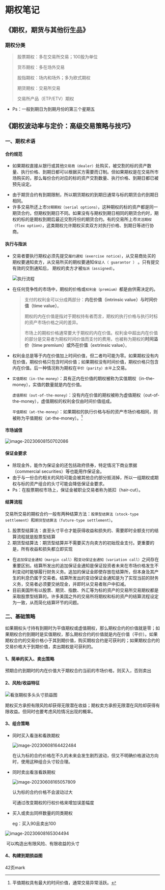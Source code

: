 # 期权笔记

## 《期权，期货与其他衍生品》

### 期权分类

> 股票期权：多在交易所交易；100股为单位
>
> 货币期权：多在场外交易
>
> 股指期权：场内和场外；多为欧式期权
>
> 期货期权：交易所交易
>
> 交易所产品（ETP/ETV）期权

- Ps：一般到期日为到期月份的第三个星期五

## 《期权波动率与定价：高级交易策略与技巧》

### 	一、期权术语

#### 合约规范

+ 如果期权直接从银行或其他`交易商（dealer）`处购买，被交割的标的资产数量、执行价格、到期日都可以根据买方需要而订制。但如果期权是在交易所市场购买的，那么每份合约对应的标的资产交割数量、执行价格、到期日都已被预先设定。

- 由于期货合约有到期限制，所以期货期权的到期日通常与标的期货合约到期日相同。
- 许多交易所还上市`分期期权（serial options）`，这种期权的标的资产都是同一期货合约，但期权到期日不同。如果没有与期权到期日相同的期货合约时，期权的标的是期权到期后最近交割月份的期货合约。有的交易所上市`灵活期权（flex option）`，这类期权允许期权买卖双方对执行价格、到期日等进行协商。

#### 执行与指派

+ 交易者要执行期权必须先提交`履约通知（exercise notice）`，从交易商处买的期权要通知卖方，从交易所买的期权要通知`保证人（ guarantor ）` 。只有提交有效的交割通知后， 期权的卖方才被`指派（assigned）`。

  ![执行流程](C:\Users\admin\AppData\Roaming\Typora\typora-user-images\image-20230608140828162.png)

+ 在任何竞争性的市场中，期权的价格或`权利金（premium）`都是由供需决定的。

  > 支付的权利金可以分成两部分：**内在价值（intrinsic value）**与**时间价值（time value）**。
  >
  > 期权的内在价值是指对于期权持有者而言，期权的执行价格与执行时标的资产市场价格之间的差异。
  >
  > 市场上的期权价格通常要大于期权的内在价值。权利金中超出内在价值的部分是交易者为期权时间价值而支付的费用，也被称为期权的**时间溢价（time premium）**或**外在价值（extrinsic value）**。

+ 权利金总是等于内在价值加上时间价值，但二者均可能为零。如果期权没有内在价值，期权价格只包含时间价值；如果期权没有时间价值，期权价格只包含内在价值。后一种情况称为期权在`平价（parity）水平`上交易。

+ `实值期权（in-the-money）`：具有正内在价值的期权被称为实值期权（in-the-money），实值的数量就是内在价值。

  `虚值期权（out-of-the-money）`：没有内在价值的期权被称为虚值期权（out-of-the-money），虚值期权的权利金仅由时间价值组成。

  `平值期权（at-the-money）`：如果期权的执行价格与标的资产市场价格相同，则被称为平值期权（at-the-money）。[^1]

  > [^1]:平值期权具有最大的时间价值，通常交易异常活跃。

#### 市场诚信

![image-20230608150702086](C:\Users\admin\AppData\Roaming\Typora\typora-user-images\image-20230608150702086.png)

#### 保证金要求

+ 除现金外，能作为保证金的还包括政府债券，特定情况下商业票据（commercial securities）等也能用作保证金。
+ 由于与一份合约相关的风险可能会被其他合约部分抵消掉，所以一组期权或期权与标的资产组合的头寸可能会降低保证金要求。
+ Ps：在股票期权市场上，保证金被职业交易者称为抵扣（hair-cut）。

#### 结算流程

交易所交易的期权合约一般有两种结算方法：`股票型结算法（stock-type settlement）`和`期货型结算法（future-type settlement）`。

1. 股票型结算法：直至头寸平仓才能获得收益和损失的、需要即时全额支付的结算流程就是股票型结算
2. 期货型结算法：期货型结算并不需要买方向卖方的初始现金支付。更重要的是，所有收益和损失都立即实现

+ 在`追加保证金通知（margin call）`和`变动保证金通知（variation call）`之间存在重要区别。结算所发出的追加保证金通知是保证投资者未来在市场价格发生不利变动时能够履行财务义务。追加的保证金即使存放在结算所，但本身及其产生的利息仍属于交易者。结算所发出的变动保证金通知是为了实现当前的财务义务，交易者必须要交纳现金，并即时从交易者账户中扣减。
+ 目前美国所有以股票、期货、指数、外汇等为标的资产的交易所交易期权都是采取股票型结算的。许多美国之外的交易所将期权和标的资产的结算流程设定为一致，从而简化结算环节的问题。

### 二、基础策略

如果期权头寸持有到期时为平值期权或虚值期权，那么期权合约的价值就是零；如果期权合约到期时是实值期权，那么期权合约的价值就是内在价值（平价）。如果期权合约的交易价格小于其到期价值，购买期权合约是可获利的；如果期权合约的交易价格大于到期价值，卖出期权是可获利的。

#### 1、简单的买入、卖出策略

预期合约到期时的内在价值大于期权合约当前的市场价格，则买入，否则卖出

#### 2、风险/收益特征

![看涨期权多头头寸损益图](C:\Users\admin\AppData\Roaming\Typora\typora-user-images\image-20230608163410337.png)

期权买方承担有限风险却获得无限潜在收益；期权卖方承担无限潜在风险却获得有限收益。但同时也要考虑风险情况出现的概率。

#### 3、组合策略

+ 同时买入看涨和看跌期权

  ![image-20230608164422484](C:\Users\admin\AppData\Roaming\Typora\typora-user-images\image-20230608164422484.png)

  在认为标的合约价格在不久的未来会发生剧烈波动，但又不明确价格波动方向时，使用这种组合头寸较合理。

+ 同时卖出看涨看跌期权

  ![image-20230608165057809](C:\Users\admin\AppData\Roaming\Typora\typora-user-images\image-20230608165057809.png)

  认为标的合约价格不会波动过大

  可通过改变期权的行权价格来增加误差幅度

+ 买入或卖出同样数量的同类期权

  eg：买入90且卖出100

![image-20230608165304494](C:\Users\admin\AppData\Roaming\Typora\typora-user-images\image-20230608165304494.png)

​		可以构造出有限风险、有限收益的头寸

#### 4、构建到期损益图

42页mark
